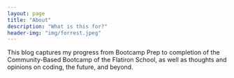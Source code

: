 ```yaml
---
layout: page
title: "About"
description: "What is this for?"
header-img: "img/forrest.jpeg"
---
```


This blog captures my progress from Bootcamp Prep to completion of the Community-Based Bootcamp of the Flatiron School, as well as thoughts and opinions on coding, the future, and beyond. 
